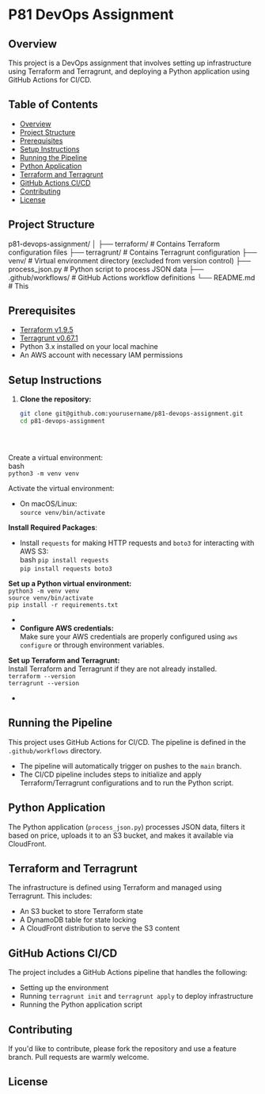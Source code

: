 # P81 DevOps Assignment

## Overview

This project is a DevOps assignment that involves setting up infrastructure using Terraform and Terragrunt, and deploying a Python application using GitHub Actions for CI/CD.

## Table of Contents

- [Overview](#overview)
- [Project Structure](#project-structure)
- [Prerequisites](#prerequisites)
- [Setup Instructions](#setup-instructions)
- [Running the Pipeline](#running-the-pipeline)
- [Python Application](#python-application)
- [Terraform and Terragrunt](#terraform-and-terragrunt)
- [GitHub Actions CI/CD](#github-actions-cicd)
- [Contributing](#contributing)
- [License](#license)

## Project Structure

p81-devops-assignment/ 
│ 
  ├── terraform/ # Contains Terraform configuration files
  ├── terragrunt/ # Contains Terragrunt configuration 
  ├── venv/ # Virtual environment directory (excluded from version control) 
  ├── process_json.py # Python script to process JSON data 
  ├── .github/workflows/ # GitHub Actions workflow definitions 
└── README.md # This


## Prerequisites

- [Terraform v1.9.5](https://www.terraform.io/downloads.html)
- [Terragrunt v0.67.1](https://terragrunt.gruntwork.io/)
- Python 3.x installed on your local machine
- An AWS account with necessary IAM permissions

## Setup Instructions

1. **Clone the repository:**

   ```bash
   git clone git@github.com:yourusername/p81-devops-assignment.git
   cd p81-devops-assignment


  
Create a virtual environment:  
bash  
`python3 -m venv venv`

Activate the virtual environment:

* On macOS/Linux:  
  `source venv/bin/activate`

**Install Required Packages**:

* Install `requests` for making HTTP requests and `boto3` for interacting with AWS S3:  
  bash
  `pip install requests`  
  `pip install requests boto3`

**Set up a Python virtual environment:**  
`python3 -m venv venv`  
`source venv/bin/activate`  
`pip install -r requirements.txt`

*   
* **Configure AWS credentials:**  
  Make sure your AWS credentials are properly configured using `aws configure` or through environment variables.

**Set up Terraform and Terragrunt:**  
Install Terraform and Terragrunt if they are not already installed.  
`terraform --version`  
`terragrunt --version`

* 

## **Running the Pipeline**

This project uses GitHub Actions for CI/CD. The pipeline is defined in the `.github/workflows` directory.

* The pipeline will automatically trigger on pushes to the `main` branch.  
* The CI/CD pipeline includes steps to initialize and apply Terraform/Terragrunt configurations and to run the Python script.

## **Python Application**

The Python application (`process_json.py`) processes JSON data, filters it based on price, uploads it to an S3 bucket, and makes it available via CloudFront.

## **Terraform and Terragrunt**

The infrastructure is defined using Terraform and managed using Terragrunt. This includes:

* An S3 bucket to store Terraform state  
* A DynamoDB table for state locking  
* A CloudFront distribution to serve the S3 content

## **GitHub Actions CI/CD**

The project includes a GitHub Actions pipeline that handles the following:

* Setting up the environment  
* Running `terragrunt init` and `terragrunt apply` to deploy infrastructure  
* Running the Python application script

## **Contributing**

If you'd like to contribute, please fork the repository and use a feature branch. Pull requests are warmly welcome.

## **License**


